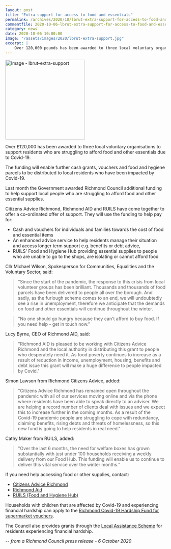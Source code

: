 ```yaml
---
layout: post
title: "Extra support for access to food and essentials"
permalink: /archives/2020/10/lbrut-extra-support-for-access-to-food-and-essentials.html
commentfile: 2020-10-06-lbrut-extra-support-for-access-to-food-and-essentials
category: news
date: 2020-10-06 10:00:00
image: "/assets/images/2020/lbrut-extra-support.jpg"
excerpt: |
    Over 120,000 pounds has been awarded to three local voluntary organisations to support residents who are struggling to afford food and other essentials due to Covid-19.
---
```

<a href="/assets/images/2020/lbrut-extra-support.jpg" title="Click for a larger image"><img src="/assets/images/2020/lbrut-extra-support-thumb.jpg" width="250" alt="Image - lbrut-extra-support"  class="photo right"/></a>

Over £120,000 has been awarded to three local voluntary organisations to support residents who are struggling to afford food and other essentials due to Covid-19.

The funding will enable further cash grants, vouchers and food and hygiene parcels to be distributed to local residents who have been impacted by Covid-19.

Last month the Government awarded Richmond Council additional funding to help support local people who are struggling to afford food and other essential supplies.

Citizens Advice Richmond, Richmond AID and RUILS have come together to offer a co-ordinated offer of support. They will use the funding to help pay for:

- Cash and vouchers for individuals and families towards the cost of food and essential items
- An enhanced advice service to help residents manage their situation and access longer term support e.g. benefits or debt advice,
- RUILS' Food and Hygiene Hub providing essential supplies to people who are unable to go to the shops, are isolating or cannot afford food

Cllr Michael Wilson, Spokesperson for Communities, Equalities and the Voluntary Sector, said:

> "Since the start of the pandemic, the response to this crisis from local volunteer groups has been brilliant. Thousands and thousands of food parcels have been delivered to people all over the borough. And sadly, as the furlough scheme comes to an end, we will undoubtedly see a rise in unemployment, therefore we anticipate that the demands on food and other essentials will continue throughout the winter.

> "No one should go hungry because they can't afford to buy food. If you need help - get in touch now."

Lucy Byrne, CEO of Richmond AID, said:

> "Richmond AID is pleased to be working with Citizens Advice Richmond and the local authority in distributing this grant to people who desperately need it. As food poverty continues to increase as a result of reduction in income, unemployment, housing, benefits and debt issue this grant will make a huge difference to people impacted by Covid."

Simon Lawson from Richmond Citizens Advice, added:

> "Citizens Advice Richmond has remained open throughout the pandemic with all of our services moving online and via the phone where residents have been able to speak directly to an adviser.  We are helping a record number of clients deal with issues and we expect this to increase further in the coming months. As a result of the Covid-19 pandemic people are struggling to cope with redundancy, claiming benefits, rising debts and threats of homelessness, so this new fund is going to help residents in real need."

Cathy Maker from RUILS, added:

> "Over the last 6 months, the need for welfare boxes has grown substantially with just under 100 households receiving a weekly delivery from our Food Hub. This funding will enable us to continue to deliver this vital service over the winter months."

If you need help accessing food or other supplies, contact:

- [Citizens Advice Richmond](https://www.citizensadvicerichmond.org/)
- [Richmond Aid](https://www.richmondaid.org.uk/contact-us/)
- [RUILS (Food and Hygiene Hub)](https://www.ruils.co.uk/)

Households with children that are affected by Covid-19 and experiencing financial hardship can apply to the [Richmond Covid-19 Hardship Fund for supermarket vouchers](https://www.richmond.gov.uk/richmond_covid-19_hardship_fund).

The Council also provides grants through the [Local Assistance Scheme](https://www.richmond.gov.uk/apply_for_a_local_assistance_scheme_grant) for residents experiencing financial hardship.


<cite>-- from a Richmond Council press release - 6 October 2020</cite>
